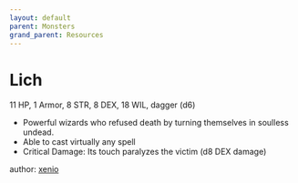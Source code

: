 ```yaml
---
layout: default
parent: Monsters
grand_parent: Resources
---
```

# Lich
11 HP, 1 Armor, 8 STR, 8 DEX, 18 WIL, dagger (d6)
- Powerful wizards who refused death by turning themselves in soulless undead.
- Able to cast virtually any spell
- Critical Damage: Its touch paralyzes the victim (d8 DEX damage)

author: [xenio](https://xenioinabottle.blogspot.com)
